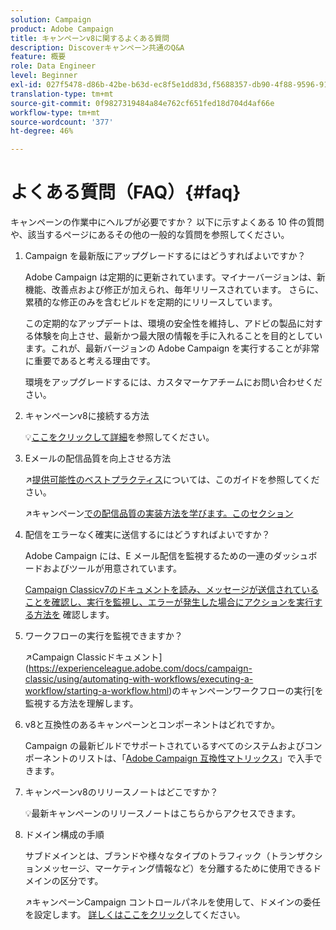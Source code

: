 ```yaml
---
solution: Campaign
product: Adobe Campaign
title: キャンペーンv8に関するよくある質問
description: Discoverキャンペーン共通のQ&A
feature: 概要
role: Data Engineer
level: Beginner
exl-id: 027f5478-d86b-42be-b63d-ec8f5e1dd83d,f5688357-db90-4f88-9596-91e9d0a20d75
translation-type: tm+mt
source-git-commit: 0f9827319484a84e762cf651fed18d704d4af66e
workflow-type: tm+mt
source-wordcount: '377'
ht-degree: 46%

---
```


# よくある質問（FAQ）{#faq}

キャンペーンの作業中にヘルプが必要ですか？ 以下に示すよくある 10 件の質問や、該当するページにあるその他の一般的な質問を参照してください。

1. Campaign を最新版にアップグレードするにはどうすればよいですか？

   Adobe Campaign は定期的に更新されています。マイナーバージョンは、新機能、改善点および修正が加えられ、毎年リリースされています。 さらに、累積的な修正のみを含むビルドを定期的にリリースしています。

   この定期的なアップデートは、環境の安全性を維持し、アドビの製品に対する体験を向上させ、最新かつ最大限の情報を手に入れることを目的としています。これが、最新バージョンの Adobe Campaign を実行することが非常に重要であると考える理由です。

   環境をアップグレードするには、カスタマーケアチームにお問い合わせください。

1. キャンペーンv8に接続する方法

   :bulb:[ここをクリックして詳細](connect.md)を参照してください。

1. Eメールの配信品質を向上させる方法

   :arrow_upper_right:[提供可能性のベストプラクティス](https://experienceleague.adobe.com/docs/deliverability-learn/deliverability-best-practice-guide/introduction.html?lang=ja)については、このガイドを参照してください。

   :arrow_upper_right:キャンペーン[での配信品質の実装方法を学びます。このセクション](https://experienceleague.adobe.com/docs/deliverability-learn/deliverability-best-practice-guide/additional-resources/general-resources.html)

1. 配信をエラーなく確実に送信するにはどうすればよいですか？

   Adobe Campaign には、E メール配信を監視するための一連のダッシュボードおよびツールが用意されています。

   [Campaign Classicv7のドキュメントを読み、メッセージが送信されていることを確認し、実行を監視し、エラーが発生した場合にアクションを実行する方法を](https://experienceleague.adobe.com/docs/campaign-classic/using/sending-messages/monitoring-deliveries/about-delivery-monitoring.html) 確認します。

1. ワークフローの実行を監視できますか？

   :arrow_upper_right:Campaign Classicドキュメント](https://experienceleague.adobe.com/docs/campaign-classic/using/automating-with-workflows/executing-a-workflow/starting-a-workflow.html)のキャンペーンワークフローの実行[を監視する方法を理解します。

1. v8と互換性のあるキャンペーンとコンポーネントはどれですか。

   Campaign の最新ビルドでサポートされているすべてのシステムおよびコンポーネントのリストは、「[Adobe Campaign 互換性マトリックス](compatibility-matrix.md)」で入手できます。

1. キャンペーンv8のリリースノートはどこですか？

   :bulb:最新キャンペーンのリリースノートはこちらからアクセスできます。

1. ドメイン構成の手順

   サブドメインとは、ブランドや様々なタイプのトラフィック（トランザクションメッセージ、マーケティング情報など）を分離するために使用できるドメインの区分です。

   :arrow_upper_right:キャンペーンCampaign コントロールパネルを使用して、ドメインの委任を設定します。 [詳しくはここをクリック](https://experienceleague.adobe.com/docs/control-panel/using/subdomains-and-certificates/subdomains-branding.html)してください。
